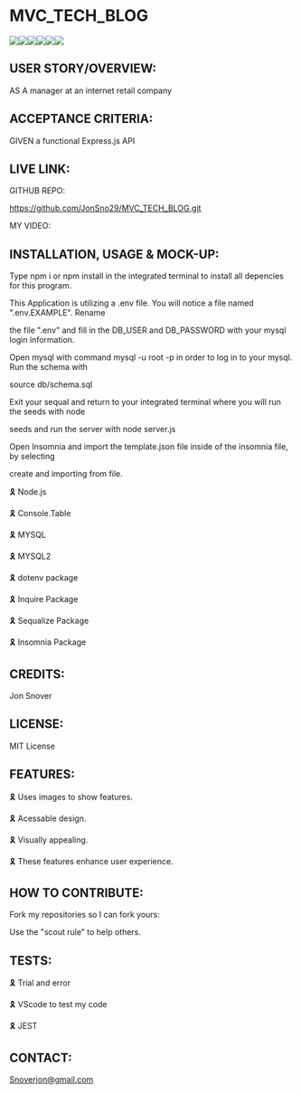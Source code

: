 # MVC_TECH_BLOG

![](https://img.shields.io/badge/JavaScript-323330?style=for-the-badge&logo=javascript&logoColor=F7DF1E)![](https://img.shields.io/badge/Node.js-43853D?style=for-the-badge&logo=node.js&logoColor=white)![](https://img.shields.io/badge/Express.js-404D59?style=for-the-badge)![](https://img.shields.io/badge/MySQL-00000F?style=for-the-badge&logo=mysql&logoColor=white)![](https://img.shields.io/badge/-Sequelize-d3d3d3?style=for-the-badge&logo=sequelize&logoColor=52B0E7)![](https://img.shields.io/badge/-Insomnia-5849BE?style=for-the-badge&logo=insomnia&logoColor=white)

## USER STORY/OVERVIEW:

AS A manager at an internet retail company



## ACCEPTANCE CRITERIA:

GIVEN a functional Express.js API



## LIVE LINK:

GITHUB REPO:

https://github.com/JonSno29/MVC_TECH_BLOG.git


MY VIDEO:



## INSTALLATION, USAGE & MOCK-UP:

Type npm i or npm install in the integrated terminal to install all depencies for this program.

This Application is utilizing a .env file. You will notice a file named ".env.EXAMPLE". Rename 

the file ".env" and fill in the DB_USER and DB_PASSWORD with your mysql login information.

Open mysql with command mysql -u root -p in order to log in to your mysql. Run the schema with 

source db/schema.sql

Exit your sequal and return to your integrated terminal where you will run the seeds with node 

seeds and run the server with node server.js

Open Insomnia and import the template.json file inside of the insomnia file, by selecting 

create and importing from file.

🎗 Node.js

🎗 Console.Table

🎗 MYSQL

🎗 MYSQL2

🎗 dotenv package

🎗 Inquire Package

🎗 Sequalize Package

🎗 Insomnia Package

## CREDITS:

Jon Snover


## LICENSE:

MIT License
 

## FEATURES:

🎗 Uses images to show features.

🎗 Acessable design.

🎗 Visually appealing.

🎗 These features enhance user experience.

## HOW TO CONTRIBUTE:

Fork my repositories so I can fork yours:

Use the "scout rule" to help others.

## TESTS:

🎗 Trial and error

🎗 VScode to test my code

🎗 JEST

## CONTACT:

Snoverjon@gmail.com
